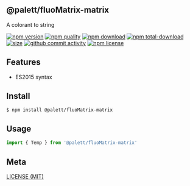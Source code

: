 ## @palett/fluoMatrix-matrix
A colorant to string

[![npm version][npm-image]][npm-url]
[![npm quality][quality-image]][quality-url]
[![npm download][download-image]][npm-url]
[![npm total-download][total-download-image]][npm-url]
[![size][size]][size-url]
[![github commit activity][commit-image]][github-url]
[![npm license][license-image]][npm-url]

[//]: <> (Shields)
[npm-image]: https://img.shields.io/npm/v/@palett/fluo-matrix.svg?style=flat-square
[quality-image]: http://npm.packagequality.com/shield/@palett/fluo-matrix.svg?style=flat-square
[download-image]: https://img.shields.io/npm/dm/@palett/fluo-matrix.svg?style=flat-square
[total-download-image]:https://img.shields.io/npm/dt/@palett/fluo-matrix.svg?style=flat-square
[license-image]: https://img.shields.io/npm/l/@palett/fluo-matrix.svg?style=flat-square
[commit-image]: https://img.shields.io/github/commit-activity/y/hoyeungw/@palett/fluo-matrix?style=flat-square
[size]: https://packagephobia.now.sh/badge?p=@palett/fluo-matrix

[//]: <> (Link)
[npm-url]: https://npmjs.org/package/@palett/fluo-matrix
[quality-url]: http://packagequality.com/#?package=@palett/fluo-matrix
[github-url]: https://github.com/hoyeungw/@palett/fluo-matrix
[size-url]: https://packagephobia.now.sh/result?p=@palett/fluo-matrix

## Features

- ES2015 syntax

## Install
```console
$ npm install @palett/fluoMatrix-matrix
```

## Usage
```js
import { Temp } from '@palett/fluoMatrix-matrix'
```

## Meta
[LICENSE (MIT)](/LICENSE)
